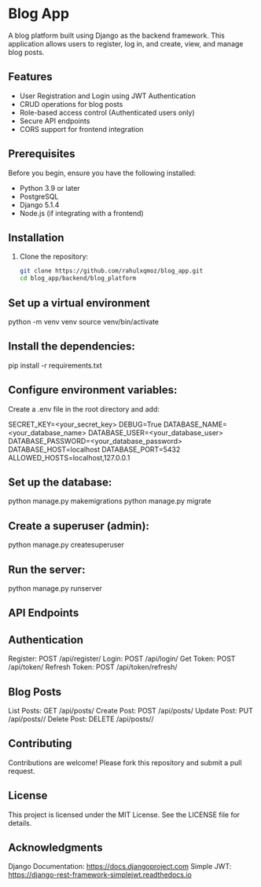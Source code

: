 # Blog App

A blog platform built using Django as the backend framework. This application allows users to register, log in, and create, view, and manage blog posts.

## Features

- User Registration and Login using JWT Authentication
- CRUD operations for blog posts
- Role-based access control (Authenticated users only)
- Secure API endpoints
- CORS support for frontend integration

## Prerequisites

Before you begin, ensure you have the following installed:

- Python 3.9 or later
- PostgreSQL
- Django 5.1.4
- Node.js (if integrating with a frontend)

## Installation

1. Clone the repository:

   ```bash
   git clone https://github.com/rahulxqmoz/blog_app.git
   cd blog_app/backend/blog_platform

## Set up a virtual environment
python -m venv venv
source venv/bin/activate 


## Install the dependencies:
pip install -r requirements.txt

## Configure environment variables:
Create a .env file in the root directory and add:

SECRET_KEY=<your_secret_key>
DEBUG=True
DATABASE_NAME=<your_database_name>
DATABASE_USER=<your_database_user>
DATABASE_PASSWORD=<your_database_password>
DATABASE_HOST=localhost
DATABASE_PORT=5432
ALLOWED_HOSTS=localhost,127.0.0.1

## Set up the database:
python manage.py makemigrations
python manage.py migrate

## Create a superuser (admin):
python manage.py createsuperuser

## Run the server:
python manage.py runserver

## API Endpoints
## Authentication
Register: POST /api/register/
Login: POST /api/login/
Get Token: POST /api/token/
Refresh Token: POST /api/token/refresh/

## Blog Posts
List Posts: GET /api/posts/
Create Post: POST /api/posts/
Update Post: PUT /api/posts/<id>/
Delete Post: DELETE /api/posts/<id>/


## Contributing
Contributions are welcome! Please fork this repository and submit a pull request.

## License
This project is licensed under the MIT License. See the LICENSE file for details.

## Acknowledgments
Django Documentation: https://docs.djangoproject.com
Simple JWT: https://django-rest-framework-simplejwt.readthedocs.io

